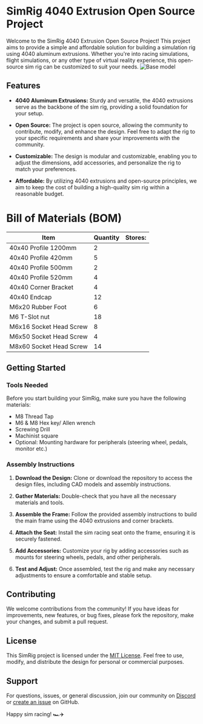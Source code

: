 # SimRig 4040 Extrusion Open Source Project

Welcome to the SimRig 4040 Extrusion Open Source Project! This project aims to provide a simple and affordable solution for building a simulation rig using 4040 aluminum extrusions. Whether you're into racing simulations, flight simulations, or any other type of virtual reality experience, this open-source sim rig can be customized to suit your needs.
![Base model](https://i.imgur.com/sr3HOvc.png)
## Features

- **4040 Aluminum Extrusions:** Sturdy and versatile, the 4040 extrusions serve as the backbone of the sim rig, providing a solid foundation for your setup.
  
- **Open Source:** The project is open source, allowing the community to contribute, modify, and enhance the design. Feel free to adapt the rig to your specific requirements and share your improvements with the community.

- **Customizable:** The design is modular and customizable, enabling you to adjust the dimensions, add accessories, and personalize the rig to match your preferences.

- **Affordable:** By utilizing 4040 extrusions and open-source principles, we aim to keep the cost of building a high-quality sim rig within a reasonable budget.

  
# Bill of Materials (BOM)

| Item                   | Quantity | Stores:      |
|------------------------|----------|--------------|
| 40x40 Profile 1200mm   | 2        |              |
| 40x40 Profile 420mm    | 5        |              |
| 40x40 Profile 500mm    | 2        |              |
| 40x40 Profile 520mm    | 4        |              |
| 40x40 Corner Bracket   | 4        |              |
| 40x40 Endcap           | 12       |              |
| M6x20 Rubber Foot      | 6        |              |
| M6 T-Slot nut          | 18       |              |
| M6x16 Socket Head Screw| 8        |              |
| M6x50 Socket Head Screw| 4        |              |
| M8x60 Socket Head Screw| 14       |              |


## Getting Started

### Tools Needed

Before you start building your SimRig, make sure you have the following materials:

- M8 Thread Tap
- M6 & M8 Hex key/ Allen wrench
- Screwing Drill
- Machinist square 
- Optional: Mounting hardware for peripherals (steering wheel, pedals, monitor etc.)



### Assembly Instructions

1. **Download the Design:** Clone or download the repository to access the design files, including CAD models and assembly instructions.

2. **Gather Materials:** Double-check that you have all the necessary materials and tools.

3. **Assemble the Frame:** Follow the provided assembly instructions to build the main frame using the 4040 extrusions and corner brackets.

4. **Attach the Seat:** Install the sim racing seat onto the frame, ensuring it is securely fastened.

5. **Add Accessories:** Customize your rig by adding accessories such as mounts for steering wheels, pedals, and other peripherals.

6. **Test and Adjust:** Once assembled, test the rig and make any necessary adjustments to ensure a comfortable and stable setup.

## Contributing

We welcome contributions from the community! If you have ideas for improvements, new features, or bug fixes, please fork the repository, make your changes, and submit a pull request.

## License

This SimRig project is licensed under the [MIT License](LICENSE). Feel free to use, modify, and distribute the design for personal or commercial purposes.

## Support

For questions, issues, or general discussion, join our community on [Discord](#) or [create an issue](https://github.com/yourusername/simrig-4040/issues) on GitHub.

Happy sim racing! 🏎️✈️
